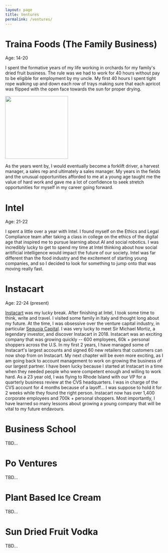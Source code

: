 ```yaml
---
layout: page
title: Ventures
permalink: /ventures/
---
```


# **Traina Foods (The Family Business)**
Age: 14-20

I spent the formative years of my life working in orchards for my family's dried fruit business. The rule was we had to work for 40 hours without pay to be eligible for employment by my uncle. My first 40 hours I spent tight rope walking up and down each row of trays making sure that each apricot was flipped with the open face towards the sun for proper drying. 

<img src="{{site.imgurl}}/apricots.JPG" height="200" />

As the years went by, I would eventually become a forklift driver, a harvest manager, a sales rep and ultimately a sales manager. My years in the fields and the unusual opportunities afforded to me at a young age taught me the value of hard work and gave me a lot of confidence to seek stretch opportunities for myself in my career going forward.  

# **Intel**
Age: 21-22

I spent a little over a year with Intel. I found myself on the Ethics and Legal Compliance team after taking a class in college on the ethics of the digital age that inspired me to pursue learning about AI and social robotics. I was incredibly lucky to get to spend my time at Intel thinking about how social aritificial intelligence would impact the future of our society. Intel was far different than the food industry and the excitement of starting young companies, and so I decided to look for something to jump onto that was moving really fast. 

# **Instacart**
Age: 22-24 (present)

[Instacart](https://www.instacart.com/) was my lucky break. After finishing at Intel, I took some time to think, write and travel. I visited some family in Italy and thought long about my future. At the time, I was obsessive over the venture capital industry, in particular [Sequoia Capital](https://www.sequoiacap.com/). I was very lucky to meet Sir Michael Mortiz, a legendary investor, and discover Instacart in 2018. Instacart was an exciting company that was growing quickly -- 600 employees, 60k + personal shoppers across the U.S. In my first 2 years, I have managed some of Instacart's largest accounts and signed 60 new retailers that customers can now shop from on Instacart. My next chapter will be even more exciting, as I am going back to account management to work on growing the business of our largest partner. I have been lucky because I started at Instacart in a time when they needed people who were competent enough and willing to work hard. As a 23 year old, I was flying to Rhode Island with our VP for a quarterly business review at the CVS headquarters. I was in charge of the CVS account for 4 months because of a layoff... I was suppose to hold it for 2 weeks while they found the right person. Instacart now has over 1,400 corporate employees and 700k + personal shoppers. Most importantly, I have learned so many lessons about growing a young company that will be vital to my future endavours. 


# **Business School**
TBD...

# **Po Ventures**
TBD...

# **Plant Based Ice Cream**
TBD...

# **Sun Dried Fruit Vodka**
TBD...


